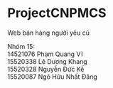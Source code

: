 # ProjectCNPMCS

Web bán hàng người yêu cũ<br/>

Nhóm 15: <br/>
14521076 Phạm Quang Vĩ<br/>
15520338 Lê Dương Khang<br/>
15520328 Nguyễn Đức Kế<br/>
15520087 Ngô Hữu Nhất Đăng<br/>
